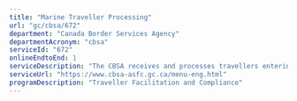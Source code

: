 ```yaml
---
title: "Marine Traveller Processing"
url: "gc/cbsa/672"
department: "Canada Border Services Agency"
departmentAcronym: "cbsa"
serviceId: "672"
onlineEndtoEnd: 1
serviceDescription: "The CBSA receives and processes travellers entering at Canadian POEs via marine mode."
serviceUrl: "https://www.cbsa-asfc.gc.ca/menu-eng.html"
programDescription: "Traveller Facilitation and Compliance"
---
```

